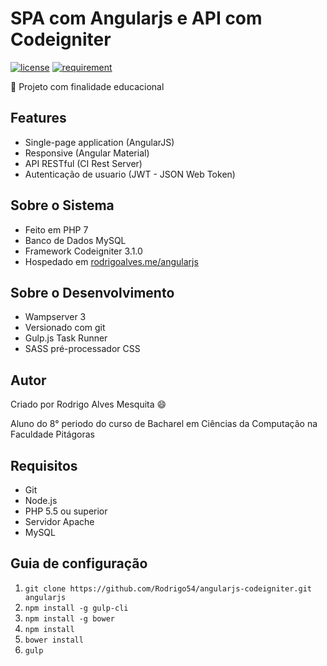 # SPA com Angularjs e API com Codeigniter

[![license](https://img.shields.io/github/license/Rodrigo54/angularjs-codeigniter.svg)]()
[![requirement](https://img.shields.io/badge/API-Codeigniter-orange.svg)](https://github.com/bcit-ci/CodeIgniter)

:closed_book: Projeto com finalidade educacional

## Features

* Single-page application (AngularJS)
* Responsive (Angular Material)
* API RESTful (CI Rest Server)
* Autenticação de usuario (JWT - JSON Web Token)

## Sobre o Sistema

* Feito em PHP 7
* Banco de Dados MySQL
* Framework Codeigniter 3.1.0
* Hospedado em [rodrigoalves.me/angularjs](http://rodrigoalves.me/angularjs/)

## Sobre o Desenvolvimento

* Wampserver 3
* Versionado com git
* Gulp.js Task Runner
* SASS pré-processador CSS

## Autor

Criado por Rodrigo Alves Mesquita :smile:

Aluno do 8° periodo do curso de Bacharel em Ciências da Computação na Faculdade Pitágoras

## Requisitos

* Git
* Node.js
* PHP 5.5 ou superior
* Servidor Apache
* MySQL

## Guia de configuração

1. `git clone https://github.com/Rodrigo54/angularjs-codeigniter.git angularjs`
1. `npm install -g gulp-cli`
1. `npm install -g bower`
1. `npm install`
1. `bower install`
1. `gulp`

